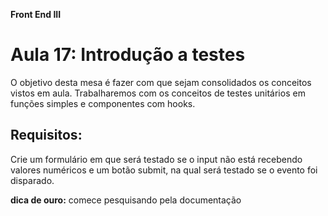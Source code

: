 **Front End III**

# Aula 17: Introdução a testes

O objetivo desta mesa é fazer com que sejam consolidados os conceitos vistos em aula. Trabalharemos com os conceitos de testes unitários em funções simples e componentes com hooks.

## Requisitos:

Crie um formulário em que será testado se o input não está recebendo valores numéricos e um botão submit, na qual será testado se o evento foi disparado.

**dica de ouro:** comece pesquisando pela documentação
